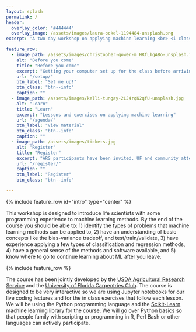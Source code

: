 ```yaml
---
layout: splash
permalink: /
header:
  overlay_color: "#444444"
  overlay_image: /assets/images/laura-ockel-1194484-unsplash.png
excerpt: 'A two day workshop on applying machine learning <br> <i class="fab fa-twitter"></i> #usdaufml'

feature_row:
  - image_path: /assets/images/christopher-gower-m_HRfLhgABo-unsplash.jpg
    alt: "Before you come"
    title: "Before you come"
    excerpt: "Getting your computer set up for the class before arriving"
    url: "/setup/"
    btn_label: "Set me up!"
    btn_class: "btn--info"
    caption: ""
  - image_path: /assets/images/kelli-tungay-2LJ4rqK2qfU-unsplash.jpg
    alt: "Learn"
    title: "Learn"
    excerpt: "Lessons and exercises on applying machine learning"
    url: "/agenda/"
    btn_label: "View material"
    btn_class: "btn--info"
    caption: ""
  - image_path: /assets/images/tickets.jpg
    alt: "Register"
    title: "Register"
    excerpt: "ARS participants have been invited. UF and community attendees can register here."
    url: "/register/"
    caption: ""
    btn_label: "Register"
    btn_class: "btn--info"

---
```



{% include feature_row id="intro" type="center" %}

This workshop is designed to introduce life scientists with some programming experience to machine learning methods.  By the end of the course you should be able to: 1) identify the types of problems that machine learning methods can be applied to, 2) have an understanding of basic concepts like the bias-variance tradeoff, and test/train/validate, 3) have experience applying a few types of classification and regression methods, 4) have a general sense of the methods and software available, and 5) know where to go to continue learning about ML after you leave.

{% include feature_row %}

The course has been jointly developed by the [USDA Agricultural Research Service](https://ars.usda.gov) and the [University of Florida Carpentries Club](https://www.uf-carpentries.org/). The course is designed to be very interactive so we are using Jupyter notebooks for our live coding lectures and for the in class exercises that follow each lesson. We will be using  the Python programming language and the [Scikit-Learn](https://scikit-learn.org/stable/) machine learning library for the course. We will go over Python basics so that people family with scripting or programming in R, Perl Bash or other languages can actively participate.
